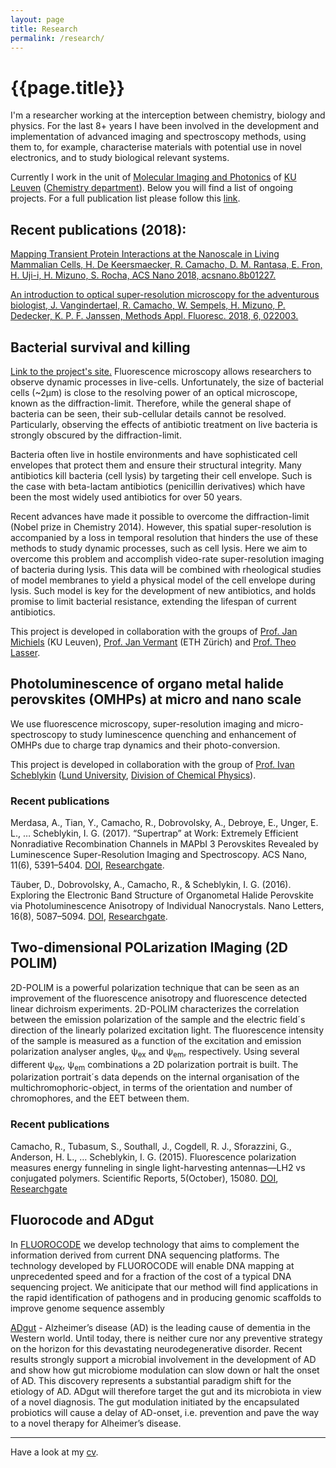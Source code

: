 ```yaml
---
layout: page
title: Research
permalink: /research/
---
```

# **{{page.title}}**

I'm a researcher working at the interception between chemistry, biology and physics. For the last 8+ years I have been involved in the development and implementation of advanced imaging and spectroscopy methods, using them to, for example, characterise materials with potential use in novel electronics, and to study biological relevant systems.

Currently I work in the unit of [Molecular Imaging and Photonics](https://www.chem.kuleuven.be/mip/index.htm) of [KU Leuven](https://www.kuleuven.be/english/) ([Chemistry department](https://chem.kuleuven.be/en)). Below you will find a list of ongoing projects. For a full publication list please follow this [link](https://scholar.google.be/citations?user=QRcaA74AAAAJ&hl=en).

## Recent publications (2018):

[Mapping Transient Protein Interactions at the Nanoscale in Living Mammalian Cells, H. De Keersmaecker, R. Camacho, D. M. Rantasa, E. Fron, H. Uji-i, H. Mizuno, S. Rocha, ACS Nano 2018, acsnano.8b01227.](https://pubs.acs.org/doi/10.1021/acsnano.8b01227)

[An introduction to optical super-resolution microscopy for the adventurous biologist, J. Vangindertael, R. Camacho, W. Sempels, H. Mizuno, P. Dedecker, K. P. F. Janssen, Methods Appl. Fluoresc. 2018, 6, 022003.](http://iopscience.iop.org/article/10.1088/2050-6120/aaae0c/meta)

## Bacterial survival and killing
[Link to the project's site.](/ProjectBacteria2018/)
Fluorescence microscopy allows researchers to observe dynamic processes in live-cells. Unfortunately, the size of bacterial cells (~2μm) is close to the resolving power of an optical microscope, known as the diffraction-limit. Therefore, while the general shape of bacteria can be seen, their sub-cellular details cannot be resolved. Particularly, observing the effects of antibiotic treatment on live bacteria is strongly obscured by the diffraction-limit.

Bacteria often live in hostile environments and have sophisticated cell envelopes that protect them and ensure their structural integrity. Many antibiotics kill bacteria (cell lysis) by targeting their cell envelope. Such is the case with beta-lactam antibiotics (penicillin derivatives) which have been the most widely used antibiotics for over 50 years.

Recent advances have made it possible to overcome the diffraction-limit (Nobel prize in Chemistry 2014). However, this spatial super-resolution is accompanied by a loss in temporal resolution that hinders the use of these methods to study dynamic processes, such as cell lysis. Here we aim to overcome this problem and accomplish video-rate super-resolution imaging of bacteria during lysis. This data will be combined with rheological studies of model membranes to yield a physical model of the cell envelope during lysis. Such model is key for the development of new antibiotics, and holds promise to limit bacterial resistance, extending the lifespan of current antibiotics.

This project is developed in collaboration with the groups of [Prof. Jan Michiels](https://www.biw.kuleuven.be/dtp/cmpg/spi/) (KU Leuven), [Prof. Jan Vermant](http://www.softmat.mat.ethz.ch/) (ETH Zürich) and [Prof. Theo Lasser](https://lob.epfl.ch/).

## Photoluminescence of organo metal halide perovskites (OMHPs) at micro and nano scale

We use fluorescence microscopy, super-resolution imaging and micro-spectroscopy to study luminescence quenching and enhancement of OMHPs due to charge trap dynamics and their photo-conversion.

This project is developed in collaboration with the group of [Prof. Ivan Scheblykin](http://www.chemphys.lu.se/research/groups/scheblykin-group/) ([Lund University](http://www.lunduniversity.lu.se/), [Division of Chemical Physics](http://www.chemphys.lu.se/)).

### Recent publications
Merdasa, A., Tian, Y., Camacho, R., Dobrovolsky, A., Debroye, E., Unger, E. L., … Scheblykin, I. G. (2017). “Supertrap” at Work: Extremely Efficient Nonradiative Recombination Channels in MAPbI 3 Perovskites Revealed by Luminescence Super-Resolution Imaging and Spectroscopy. ACS Nano, 11(6), 5391–5404. [DOI](https://doi.org/10.1021/acsnano.6b07407), [Researchgate](https://www.researchgate.net/publication/316816589_Super-Trap_at_Work_Extremely_Efficient_Non-Radiative_Recombination_Channels_in_MAPbI_3_Perovskites_Revealed_by_Luminescence_Super-Resolution_Imaging_and_Spectroscopy).

Täuber, D., Dobrovolsky, A., Camacho, R., & Scheblykin, I. G. (2016). Exploring the Electronic Band Structure of Organometal Halide Perovskite via Photoluminescence Anisotropy of Individual Nanocrystals. Nano Letters, 16(8), 5087–5094. [DOI](https://doi.org/10.1021/acs.nanolett.6b02012), [Researchgate](https://www.researchgate.net/publication/305690653_Exploring_the_Electronic_Band_Structure_of_Organometal_Halide_Perovskite_via_Photoluminescence_Anisotropy_of_Individual_Nanocrystals).

## Two-dimensional POLarization IMaging (2D POLIM)

2D-POLIM is a powerful polarization technique that
can be seen as an improvement of the fluorescence anisotropy and fluorescence detected linear dichroism experiments. 2D-POLIM characterizes the correlation between the emission polarization of the sample and the electric field´s direction of the linearly polarized excitation light. The fluorescence intensity of the sample is measured as a function of the excitation and emission polarization analyser angles, &psi;<sub>ex</sub> and &psi;<sub>em</sub>, respectively. Using several different &psi;<sub>ex</sub>, &psi;<sub>em</sub> combinations a 2D polarization portrait is built. The polarization portrait´s data depends on the internal organisation of the multichromophoric-object, in terms of the orientation and number of chromophores, and the EET between them.

### Recent publications
Camacho, R., Tubasum, S., Southall, J., Cogdell, R. J., Sforazzini, G., Anderson, H. L., … Scheblykin, I. G. (2015). Fluorescence polarization measures energy funneling in single light-harvesting antennas—LH2 vs conjugated polymers. Scientific Reports, 5(October), 15080. [DOI](https://doi.org/10.1038/srep15080), [Researchgate](https://www.researchgate.net/publication/283277897_Fluorescence_polarization_measures_energy_funneling_in_single_light-harvesting_antennas-LH2_vs_conjugated_polymers)

## Fluorocode and ADgut
In [FLUOROCODE](https://www.kuleuven.be/research/excellence/medical_technologies/hofkens.html) we develop technology that aims to complement the information derived from current DNA sequencing platforms. The technology developed by FLUOROCODE will enable DNA mapping at unprecedented speed and for a fraction of the cost of a typical DNA sequencing project. We aniticipate that our method will find applications in the rapid identification of pathogens and in producing genomic scaffolds to improve genome sequence assembly

[ADgut](http://adgut.eu/) - Alzheimer’s disease (AD) is the leading cause of dementia in the Western world. Until today, there is neither cure nor any preventive strategy on the horizon for this devastating neurodegenerative disorder. Recent results strongly support a microbial involvement in the development of AD and show how gut microbiome modulation can slow down or halt the onset of AD. This discovery represents a substantial paradigm shift for the etiology of AD. ADgut will therefore target the gut and its microbiota in view of a novel diagnosis. The gut modulation initiated by the encapsulated probiotics will cause a delay of AD-onset, i.e. prevention and pave the way to a novel therapy for Alheimer’s disease.
* * *

Have a look at my [cv](/pdfs/cv.pdf).
